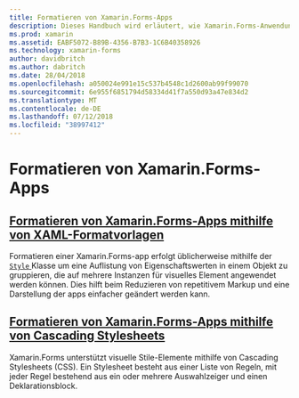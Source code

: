 ```yaml
---
title: Formatieren von Xamarin.Forms-Apps
description: Dieses Handbuch wird erläutert, wie Xamarin.Forms-Anwendungen mithilfe von XAML-Stile und mithilfe von Cascading Stylesheets zu formatieren.
ms.prod: xamarin
ms.assetid: EABF5072-B89B-4356-B7B3-1C6B40358926
ms.technology: xamarin-forms
author: davidbritch
ms.author: dabritch
ms.date: 28/04/2018
ms.openlocfilehash: a050024e991e15c537b4548c1d2600ab99f99070
ms.sourcegitcommit: 6e955f6851794d58334d41f7a550d93a47e834d2
ms.translationtype: MT
ms.contentlocale: de-DE
ms.lasthandoff: 07/12/2018
ms.locfileid: "38997412"
---
```

# <a name="styling-xamarinforms-apps"></a>Formatieren von Xamarin.Forms-Apps

## <a name="styling-xamarinforms-apps-using-xaml-stylesxamlindexmd"></a>[Formatieren von Xamarin.Forms-Apps mithilfe von XAML-Formatvorlagen](xaml/index.md)

Formatieren einer Xamarin.Forms-app erfolgt üblicherweise mithilfe der [ `Style` ](xref:Xamarin.Forms.Style) Klasse um eine Auflistung von Eigenschaftswerten in einem Objekt zu gruppieren, die auf mehrere Instanzen für visuelles Element angewendet werden können. Dies hilft beim Reduzieren von repetitivem Markup und eine Darstellung der apps einfacher geändert werden kann.

## <a name="styling-xamarinforms-apps-using-cascading-style-sheetscssindexmd"></a>[Formatieren von Xamarin.Forms-Apps mithilfe von Cascading Stylesheets](css/index.md)

Xamarin.Forms unterstützt visuelle Stile-Elemente mithilfe von Cascading Stylesheets (CSS). Ein Stylesheet besteht aus einer Liste von Regeln, mit jeder Regel bestehend aus ein oder mehrere Auswahlzeiger und einen Deklarationsblock.
